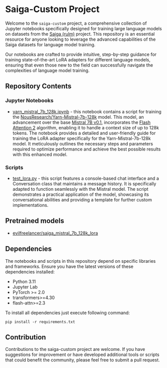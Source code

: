# Saiga-Custom Project

Welcome to the `saiga-custom` project, a comprehensive collection of Jupyter notebooks specifically designed for
training large language models on datasets from the [Saiga (rulm)](https://github.com/IlyaGusev/rulm) project. This
repository is an essential resource for anyone looking to leverage the advanced capabilities of the Saiga datasets for
language model training.

Our notebooks are crafted to provide intuitive, step-by-step guidance for training state-of-the-art LoRA adapters for
different language models, ensuring that even those new to the field can successfully navigate the complexities of
language model training.

## Repository Contents

### Jupyter Notebooks

* [yarn_mistral_7b_128k.ipynb](./yarn_mistral_7b_128k.ipynb) - this notebook contains a script for training the
  [NousResearch/Yarn-Mistral-7b-128k](https://huggingface.co/NousResearch/Yarn-Mistral-7b-128k) model. This model, an
  advancement over the base [Mistral 7B v0.1](https://huggingface.co/mistralai/Mistral-7B-v0.1), incorporates
  the [Flash Attention 2](https://github.com/Dao-AILab/flash-attention) algorithm, enabling it to handle a
  context size of up to 128k tokens. The notebook provides a detailed and user-friendly guide for training the LoRA
  adapter specifically for the Yarn-Mistral-7b-128k model. It meticulously outlines the necessary steps and parameters
  required to optimize performance and achieve the best possible results with this enhanced model.

### Scripts

* [test_lora.py](./test_lora.py) - this script features a console-based chat interface and a Conversation class that
  maintains a message history. It is specifically adapted to function seamlessly with the Mistral model. The script
  demonstrates a practical application of the model, showcasing its conversational abilities and providing a template
  for further custom implementations.

## Pretrained models

* [evilfreelancer/saiga_mistral_7b_128k_lora](https://huggingface.co/evilfreelancer/saiga_mistral_7b_128k_lora)

## Dependencies

The notebooks and scripts in this repository depend on specific libraries and frameworks. Ensure you have the latest
versions of these dependencies installed:

* Python 3.11
* Jupyter Lab
* PyTorch >= 2.0
* transformers>=4.30
* flash-attn>=2.3

To install all dependencies just execute following command:

```shell
pip install -r requirements.txt
```

## Contribution

Contributions to the saiga-custom project are welcome. If you have suggestions for improvement or have developed
additional tools or scripts that could benefit the community, please feel free to submit a pull request.
